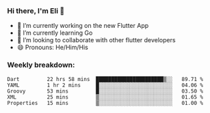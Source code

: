### Hi there, I'm Eli 👋
- 🔭 I’m currently working on the new Flutter App
- 🌱 I’m currently learning Go
- 🦄 I’m looking to collaborate with other flutter developers
- 😄 Pronouns: He/Him/His

### Weekly breakdown:
<!--START_SECTION:waka-->
```text
Dart         22 hrs 58 mins  ██████████████████████▒░░   89.71 % 
YAML         1 hr 2 mins     █░░░░░░░░░░░░░░░░░░░░░░░░   04.06 % 
Groovy       53 mins         █░░░░░░░░░░░░░░░░░░░░░░░░   03.50 % 
XML          25 mins         ▒░░░░░░░░░░░░░░░░░░░░░░░░   01.65 % 
Properties   15 mins         ▒░░░░░░░░░░░░░░░░░░░░░░░░   01.00 % 
```
<!--END_SECTION:waka-->
